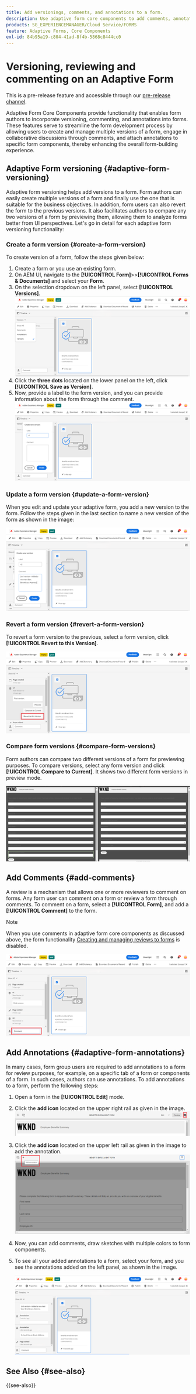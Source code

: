 ```yaml
---
title: Add versionings, comments, and annotations to a form.
description: Use adaptive form core components to add comments, annotations, and versionings to an adaptive form.
products: SG_EXPERIENCEMANAGER/Cloud Service/FORMS
feature: Adaptive Forms, Core Components
exl-id: 84b95a19-c804-41ad-8f4b-5868c8444cc0
---
```

# Versioning, reviewing and commenting on an Adaptive Form

<!--Before you can use versionings, comments, and annotations in an Adaptive Form, you must ensure you have [enabled Adaptive Form Core Components](
https://experienceleague.adobe.com/en/docs/experience-manager-cloud-service/content/forms/setup-configure-migrate/enable-adaptive-forms-core-components).-->

<!--Adaptive Form Core Components facilitates to add versionings, comments, and annotations to a form. These features helps form authors and users to enhance the form development process where they can create multiple versions of a form, collaborate and add their comments to a form, and add annotations to form components.-->

<span class="preview"> This is a pre-release feature and accessible through our [pre-release channel](https://experienceleague.adobe.com/docs/experience-manager-cloud-service/content/release-notes/prerelease.html#new-features). </span>


Adaptive Form Core Components provide functionality that enables form authors to incorporate versioning, commenting, and annotations into forms. These features serve to streamline the form development process by allowing users to create and manage multiple versions of a form, engage in collaborative discussions through comments, and attach annotations to specific form components, thereby enhancing the overall form-building experience.


## Adaptive Form versioning {#adaptive-form-versioning}

Adaptive form versioning helps add versions to a form. Form authors can easily create multiple versions of a form and finally use the one that is suitable for the business objectives. In addition, form users can also revert the form to the previous versions. It also facilitates authors to compare any two versions of a form by previewing them, allowing them to analyze forms better from UI perspectives. Let's go in detail for each adaptive form versioning functionality:

### Create a form version {#create-a-form-version}

To create version of a form, follow the steps given below:

1. Create a form or you use an existing form.
1. On AEM UI, navigate to the **[!UICONTROL Form]**>>**[!UICONTROL Forms & Documents]** and select your **Form**.
1. On the selection dropdown on the left panel, select **[!UICONTROL Versions]**.
        ![Select a form](select-a-form.png)
1. Click the **three dots** located on the lower panel on the left, click **[!UICONTROL Save as Version]**.
1. Now, provide a label to the form version, and you can provide information about the form through the comment.
     ![Create a form version](create-a-form-version.png)

### Update a form version {#update-a-form-version}

When you edit and update your adaptive form, you add a new version to the form. Follow the steps given in the last section to name a new version of the form as shown in the image:

![Update a form version](update-a-form-version.png)

### Revert a form version {#revert-a-form-version}

To revert a form version to the previous, select a form version, click **[!UICONTROL Revert to this Version]**.

![Revert form version](revert-form-version.png)

### Compare form versions {#compare-form-versions}

Form authors can compare two different versions of a form for previewing purposes. To compare versions, select any form version and click **[!UICONTROL Compare to Current]**. It shows two different form versions in preview mode.

![Compare form versions](compare-form-versions.png)

## Add Comments {#add-comments}

A review is a mechanism that allows one or more reviewers to comment on forms. Any form user can comment on a form or review a form through comments. To comment on a form, select a **[!UICONTROL Form]**, and add a **[!UICONTROL Comment]** to the form.

   >[!NOTE]
   > When you use comments in adaptive form core components as discussed above, the form functionality [Creating and managing reviews to forms](/help/forms/create-reviews-forms.md) is disabled.


  ![Add comments on a form](form-comments.png)

## Add Annotations {#adaptive-form-annotations}

In many cases, form group users are required to add annotations to a form for review purposes, for example, on a specific tab of a form or components of a form. In such cases, authors can use annotations. To add annotations to a form, perform the following steps:

1. Open a form in the **[!UICONTROL Edit]** mode.

1. Click the **add icon** located on the upper right rail as given in the image.
        ![Annotation](annotation.png)

1. Click the **add icon** located on the upper left rail as given in the image to add the annotation.
        ![Add annotation](add-annotation.png)

1. Now, you can add comments, draw sketches with multiple colors to form components.

1. To see all your added annotations to a form, select your form, and you see the annotations added on the left panel, as shown in the image.

   ![See added annotations](see-annotations.png)

## See Also {#see-also}

{{see-also}}
